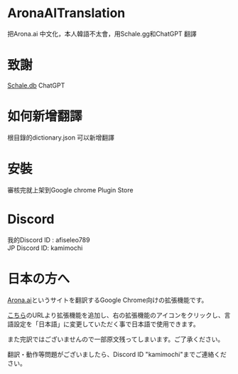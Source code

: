 # AronaAITranslation

把Arona.ai 中文化，本人韓語不太會，用Schale.gg和ChatGPT 翻譯

# 致謝

[Schale.db](https://schaledb.com/)
ChatGPT

# 如何新增翻譯

根目錄的dictionary.json 可以新增翻譯

# 安裝

審核完就上架到Google chrome Plugin Store


# Discord

我的Discord ID : afiseleo789  
JP Discord ID: kamimochi

# 日本の方へ

[Arona.ai](https://arona.ai)というサイトを翻訳するGoogle Chrome向けの拡張機能です。  

[こちら](https://chromewebstore.google.com/detail/aronaai-translator中文化/bdkmgaodjbbcjcbpnccbpgnhdjojknkb)のURLより拡張機能を追加し、右の拡張機能のアイコンをクリックし、言語設定を「日本語」に変更していただく事で日本語で使用できます。 

また完訳ではございませんので一部原文残ってしまいます。ご了承ください。

翻訳・動作等問題がございましたら、Discord ID "kamimochi"までご連絡ください。  
